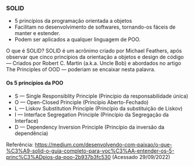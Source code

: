 ### SOLID 
- 5 princípios da programação orientada a objetos 
- Facilitam no desenvolvimento de softwares, tornando-os fáceis de manter e estender. 
- Podem ser aplicados a qualquer linguagem de POO.

O que é SOLID?
SOLID é um acrônimo criado por Michael Feathers, 
após observar que cinco princípios da orientação a objetos e design de código — Criados por Robert C. Martin (a.k.a. Uncle Bob) 
e abordados no artigo The Principles of OOD — poderiam se encaixar nesta palavra.

#### Os 5 princípios da POO
<ul>
<li>S — Single Responsiblity Principle (Princípio da responsabilidade única)</li>
<li>O — Open-Closed Principle (Princípio Aberto-Fechado)</li>
<li>L — Liskov Substitution Principle (Princípio da substituição de Liskov)</li>
<li>I — Interface Segregation Principle (Princípio da Segregação da Interface)</li>
<li>D — Dependency Inversion Principle (Princípio da inversão da dependência)</li>
</ul>

Referência:
https://medium.com/desenvolvendo-com-paixao/o-que-%C3%A9-solid-o-guia-completo-para-voc%C3%AA-entender-os-5-princ%C3%ADpios-da-poo-2b937b3fc530
(Acessado 29/09/2022)
